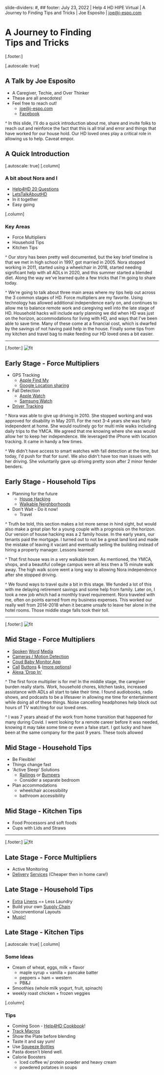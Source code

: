 slide-dividers: #, ##
footer: July 23, 2022 | Help 4 HD HIPE Virtual | A Journey to Finding Tips and Tricks | Joe Esposito | joe@j-espo.com


# A Journey to Finding <br/> Tips and Tricks
[.footer:]

[.autoscale: true]
## A Talk by Joe Esposito
- A Caregiver, Techie, and Over Thinker
- These are all anecdotes!
- Feel free to reach out!
	- [joe@j-espo.com](mailto:joe@j-espo.com)
	-  [Facebook](http://facebook.com/esposj)

^ In this slide, I'll do a quick introduction about me, share and invite folks to reach out and reinforce the fact that this is all trial and error and things that have worked for our house hold.  Our HD loved ones play a critical role in allowing us to help. Caveat empor. 

## A Quick Introduction
[.autoscale: true]
[.column]
### A bit about Nora and I
- [Help4HD 20 Questions](https://www.help4hd.org/post/20-questions-with-help-4-hd-joe-esposito)
- [LetsTalkAboutHD](https://albany.hdsa.org/news/-letstalkabouthd-with-joe-esposito)
- In it together
- Easy going

[.column]
### Key Areas
- Force Multipliers
- Household Tips 
- Kitchen Tips

^ Our story has been pretty well documented, but the key brief timeline is that we met in high school in 1997, got married in 2005.  Nora stopped working in 2011, started using a wheelchair in 2018, started needing significant help with all ADLs in 2020, and this summer started a blended diet. Along the way we've learned quite a few tricks that I'm going to share today.


^ We're going to talk about three main areas where my tips help out across the 3 common stages of HD. Force multipliers are my favorite.  Using technology has allowed additional independence early on, and continues to allow me to balance remote work and caregiving well into the late stage of HD.  Household hacks will include early planning we did when HD was just on the horizon, accommodations for living with HD, and ways that I've been able to save time.  Many of these come at a financial cost, which is dwarfed by the savings of not having paid help in the house.  Finally some tips from my kitchen and travel bag to make feeding our HD loved ones a bit easier.

---
[.footer:]
![fit](early.jpeg)


## Early Stage - Force Multipliers
- GPS Tracking 
	- [Apple Find My](https://support.apple.com/en-us/HT210514)
	- [Google Location sharing](https://support.google.com/maps/answer/7326816?hl=en&co=GENIE.Platform%3DAndroid)
- Fall Detection
	- [Apple Watch](https://support.apple.com/en-us/HT208944)
	- [Samsung Watch](https://www.samsung.com/us/support/answer/ANS00087244/)
- [Driver Tracking](https://www.kbb.com/car-advice/monitoring-teen-driving/)	



^ Nora was able to give up driving in 2010.  She stopped working and was approved for disability in May 2011.  For the next 3-4 years she was fairly independent at home.  She would routinely go for multi mile walks including daily trips to the YMCA.  We agreed that me knowing where she was would allow her to keep her independence.  We leveraged the iPhone with location tracking.  It came in handy a few times.  

^ We didn't have access to smart watches with fall detection at the time, but today, I'd push for that for sure!.  We also didn't have too man issues with her driving.  She voluntarily gave up driving pretty soon after 2 minor fender benders.


## Early Stage - Household Tips
- Planning for the future
	- [House Hacking](https://www.forbes.com/sites/davidgreene/2018/12/04/house-hacking-how-financially-savvy-people-live-in-expensive-markets-while-saving-money/?sh=36525c5370f0)
	- [Walkable Neighborhoods](https://www.walkscore.com)
- Don't Wait - Do it now!
	- Travel

^ Truth be told, this section makes a lot more sense in hind sight, but would also make a great plan for a young couple with a prognosis on the horizon.  Our version of house hacking was a 2 family house.  In the early years, our tenants paid the mortgage.  I turned out to not be a great land lord and made the mistake of leaving it vacant and eventually selling the building instead of hiring a property manager.  Lessons learned!

^ That first house was in a very walkable town.  As mentioned, the YMCA, shops, and a beautiful college campus were all less then a 15 minute walk away. The high walk score went a long way to allowing Nora independence after she stopped driving.

^ We found ways to travel quite a bit in this stage.  We funded a lot of this with me delaying retirement savings and some help from family.  Later on, I took a new job which had a monthly travel requirement.  Nora traveled with me, often on points earned from my business expenses.  This worked our really well from 2014-2018 when it became unsafe to leave her alone in the hotel rooms. Those middle stage falls took their toll.

---
[.footer:]
![fit](mid2.jpeg)


## Mid Stage - Force Multipliers
- [Spoken](https://www.audible.com) [Word](https://benningtonshow.com) [Media](https://atp.fm)
- [Cameras / Motion Detection](https://smile.amazon.com/Amcrest-Security-Two-Way-4-Megapixel-IP4M-1041B/dp/B095XCGKTF/)
- [Coud Baby Monitor App](https://cloudbabymonitor.com)
- [Call](https://smile.amazon.com/dp/B09SPSK3V6) [Buttons](https://smile.amazon.com/dp/B09WDB3NFY) & ([more options](https://www.the-ambient.com/buyers-guides/best-smart-home-buttons-alexa-homekit-google-smartthings-2527))
- [Alexa 'Drop In'](https://www.amazon.com/alexa-drop-in-calling-intercom/b?ie=UTF8&node=21393410011)

^ The first force multiplier is for me!  In the middle stage, the caregiver burden really starts.  Work, household chores, kitchen tasks, increased assistance with ADLs all start to take their time.  I found audiobooks, radio shows, and podcasts to be a lifesaver in allowing me time for entertainment while doing all of these things.  Noise cancelling headphones help block out hours of TV watching for our loved ones.

^ I was 7 years ahead of the work from home transition that happened for many during Covid.  I went looking for a remote career before it was needed, knowing it may take some time or even a false start.  I got lucky and have been at the same company for the past 9 years.  These tools allowed 

## Mid Stage - Household Tips
- Be Flexible! 
- Things change fast
- 'Active Sleep' Solutions
	- [Railings](https://www.amazon.com/gp/product/B000GUFFQS) or [Bumpers](https://www.amazon.com/gp/product/B077H8ZFK6)
	- Consider a separate bedroom
- Plan accommodations
	- wheelchair accessibility
	- bathroom accessibility 
	
	
## Mid Stage - Kitchen Tips
- Food Processors and soft foods
- Cups with Lids and Straws

---
[.footer:]
![fit](late.jpeg)


## Late Stage - Force Multipliers
- Active Monitoring 
- [Delivery](https://www.instacart.com/store) [Services](https://www.grubhub.com) (Cheaper then in home care!)

## Late Stage - Household Tips
- [Extra](https://www.amazon.com/gp/product/B0881XD6J9/) [Linens](https://www.amazon.com/gp/product/B08DKBYZH8) == Less Laundry
- Build your own [Supply Chain](https://www.amazon.com/Subscribe-Save/b?ie=UTF8&node=5856181011)
- Unconventional Layouts
- [Music!](https://music.apple.com/us/playlist/pure-calm/pl.ffc344338c3d4ff394ddcf94d766c143)

## Late Stage - Kitchen Tips
[.autoscale: true]
[.column]
### Some Ideas
- Cream of wheat, eggs, milk + flavor
	- maple syrup + vanilla = pancake batter
	- peppers + ham = western
	- PB&J
- Smoothies (whole milk yogurt, fruit, spinach)
- weekly roast chicken + frozen veggies

[.column]
### Tips
- Coming Soon - [Help4HD Cookbook](https://www.help4hd.org/hd-cookbook)!
- [Track Macros](http://carbmanager.com)
- Show the Plate before blending
- Taste it and say yum!
- Use [Squeeze Bottles](https://smile.amazon.com/Condiment-OAMCEG-Measurements-Condiments-Dressings/dp/B083LQLVBM/)
- Pasta doesn't blend well.
- Calorie Boosters
	- Iced coffee w/ protein powder and heavy cream
	- powdered potatoes in soups

